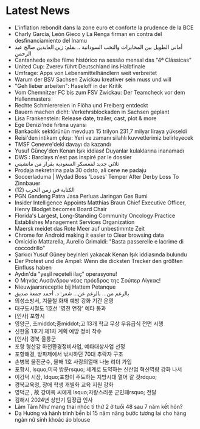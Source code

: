 # Latest News
-  L'inflation rebondit dans la zone euro et conforte la prudence de la BCE
-  Charly García, León Gieco y La Renga firman en contra del desfinanciamiento del Inamu
-  أماني الطويل بين المخابرات والنخب السودانية .. بقلم: زين العابدين صالح عبد الرحمن
-  Cantanhede exibe filme histórico na sessão mensal das “4ª Clássicas”
-  United Cup: Zverev führt Deutschland ins Halbfinale
-  Umfrage: Apps von Lebensmittelhändlern weit verbreitet
-  Warum der BSV Sachsen Zwickau kreativer sein muss und will
-  "Geh lieber arbeiten": Haseloff in der Kritik
-  Vom Chemnitzer FC bis zum FSV Zwickau: Der Teamcheck vor dem Hallenmasters
-  Rechte Schmierereien in Flöha und Freiberg entdeckt
-  Bauern machen dicht: Verkehrsblockaden in Sachsen geplant
-  Lisa Frankenstein: Release date, trailer, cast, plot & more
-  Ege Denizi'nde fırtına uyarısı
-  Bankacılık sektörünün mevduatı 15 trilyon 231,7 milyar liraya yükseldi
-  Reisi'den intikam çıkışı: Yeri ve zamanı silahlı kuvvetlerimiz belirleyecek
-  TMSF Cenevre'deki davayı da kazandı
-  Yusuf Güney'den Kenan Işık iddiası! Duyanlar kulaklarına inanamadı
-  DWS : Barclays n'est pas inspiré par le dossier
-  ثلاثي جديد لمعسكر السعودية بقرار من مانشيني
-  Prodaja nekretnina pala 30 odsto, ali cene ne padaju
-  Soccerladuma | Wydad Boss 'Loses' Temper After Derby Loss To Zinnbauer
-  الكتابة في زمن الحرب (12)
-  PGN Gandeng Patra Jasa Perluas Jaringan Gas Bumi
-  Insider Intelligence Appoints Matthias Braun Chief Executive Officer, Henry Blodget becomes Board Chair
-  Florida's Largest, Long-Standing Community Oncology Practice Establishes Management Services Organization
-  Maersk meidet das Rote Meer auf unbestimmte Zeit
-  Chrome for Android making it easier to Clear browsing data
-  Omicidio Mattarella, Aurelio Grimaldi: "Basta passerelle e lacrime di coccodrillo"
-  Şarkıcı Yusuf Güney beyinleri yakacak Kenan Işık iddiasında bulundu
-  Der Protest und die Ampel: Wenn die dicksten Trecker den größten Einfluss haben
-  Aydın'da "yeşil reçeteli ilaç" operasyonu!
-  Ο Μηνάς Λυσάνδρου νέος πρόεδρος της Σούπερ Λίγκας!
-  Nieuwjaarsreceptie bij Hattem Petanque
-  بالرغم من… بالرغم عن… شعر: د. أحمد جمعة صديق
-  의성소방서, 겨울철 화재 예방 강화 기간 운영
-  대구도시철도 1호선 '영천 연장' 예타 통과
-  [인사] 포항시
-  영양군, 초middot;중middot;고 13개 학교 무상 우유급식 전면 시행
-  신한울 1호기 제1차 계획 예방 정비 착수
-  [인사] 경북 울릉군
-  포항 형산강 하천환경정비사업, 예타대상사업 선정
-  포항해경, 방파제에서 낚시하던 70대 추락자 구조
-  손병복 울진군수, 올해 1호 사랑의열매 나눔 리더 가입
-  포항시, lsquo;미국 방문rsquo; 세계로 도약하는 신산업 혁신역량 강화 나서
-  이강덕 시장, ldquo;포항이 주도하는 지방시대 열어 갈 것rdquo;
-  경북교육청, 장애 학생 개별화 교육 지원 강화
-  영덕군 , 故 강미옥 씨에게 lsquo;자랑스러운 군민패rsquo; 전달
-  김해시 2024년 상반기 팀장급 인사
-  Lâm Tâm Như mang thai nhóc tì thứ 2 ở tuổi 48 sau 7 năm kết hôn?
-  Dạ Hương và hành trình bền bỉ 15 năm nâng bước tương lai cho hàng ngàn nữ sinh khoác áo blouse
